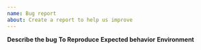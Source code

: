 ```yaml
---
name: Bug report
about: Create a report to help us improve
---
```

**Describe the bug**
**To Reproduce**
**Expected behavior**
**Environment**
